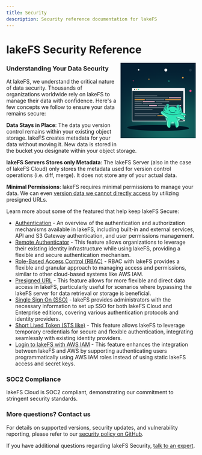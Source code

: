 ```yaml
---
title: Security
description: Security reference documentation for lakeFS
---
```


# lakeFS Security Reference

<img src="../assets/img/docs_logo.png" alt="lakeFS Docs" width=200 style="float: right; margin: 0 0 10px 10px;"/>

### Understanding Your Data Security ###

At lakeFS, we understand the critical nature of data security. Thousands of organizations worldwide rely on lakeFS to manage their data with confidence. Here's a few concepts we follow to ensure your data remains secure:

**Data Stays in Place**: The data you version control remains within your existing object storage. lakeFS creates metadata for your data without moving it. New data is stored in the bucket you designate within your object storage.

**lakeFS Servers Stores only Metadata**: The lakeFS Server (also in the case of lakeFS Cloud) only stores the metadata used for version control operations (i.e. diff, merge). It does not store any of your actual data.

**Minimal Permissions**: lakeFS requires minimal permissions to manage your data. We can even [version data we cannot directly access](https://lakefs.io/blog/pre-signed-urls/) by utilizing presigned URLs.

Learn more about some of the featured that help keep lakeFS Secure:

- [Authentication](./authentication.md) - An overview of the authentication and authorization mechanisms available in lakeFS, including built-in and external services, API and S3 Gateway authentication, and user permissions management.
- [Remote Authenticator](./remote-authenticator.md) - This feature allows organizations to leverage their existing identity infrastructure while using lakeFS, providing a flexible and secure authentication mechanism.
- [Role-Based Access Control (RBAC)](./rbac.md) - RBAC with lakeFS provides a flexible and granular approach to managing access and permissions, similar to other cloud-based systems like AWS IAM.
- [Presigned URL](./presigned-url.md) - This feature allows for more flexible and direct data access in lakeFS, particularly useful for scenarios where bypassing the lakeFS server for data retrieval or storage is beneficial.
- [Single Sign On (SSO)](./sso.md) - lakeFS provides administrators with the necessary information to set up SSO for both lakeFS Cloud and Enterprise editions, covering various authentication protocols and identity providers.
- [Short Lived Token (STS like)](./sts-login.md) - This feature allows lakeFS to leverage temporary credentials for secure and flexible authentication, integrating seamlessly with existing identity providers.
- [Login to lakeFS with AWS IAM](./external-principals-aws.md) - This feature enhances the integration between lakeFS and AWS by supporting authenticating users programmatically using AWS IAM roles instead of using static lakeFS access and secret keys.

### SOC2 Compliance ###
lakeFS Cloud is SOC2 compliant, demonstrating our commitment to stringent security standards.

### More questions? Contact us ###
For details on supported versions, security updates, and vulnerability reporting, please refer to our [security policy on GitHub]( https://github.com/treeverse/lakeFS/security/policy).

If you have additional questions regarding lakeFS Security, [talk to an expert](https://meetings.hubspot.com/iddo-avneri/lakefs-security-questions).